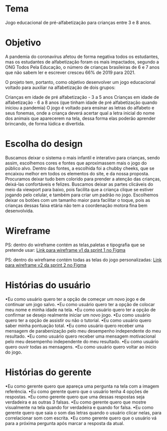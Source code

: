 # Tema
Jogo educacional de pré-alfabetização para crianças entre 3 e 8 anos.

# Objetivo
A pandemia do coronavírus afetou de forma negativa todos os estudantes, mas os estudantes de alfabetização foram os mais impactados, segundo a ONG Todos Pela Educação, o número de crianças brasileiras de 6 e 7 anos que não sabem ler e escrever cresceu 66% de 2019 para 2021.

O projeto tem, portanto, como objetivo desenvolver um jogo educacional voltado para auxiliar na alfabetização de dois grupos:

Crianças em idade de pré alfabetização - 3 a 5 anos
Crianças em idade de alfabetização - 6 a 8 anos (que tinham idade de pré alfabetização quando iniciou a pandemia)
O jogo é voltado para ensinar as letras do alfabeto e seus fonemas, onde a criança deverá acertar qual a letra inicial do nome dos animais que aparecerem na tela, dessa forma elas poderão aprender brincando, de forma lúdica e divertida.

# Escolha do design
Buscamos deixar o sistema o mais infantil e interativo para crianças, sendo assim, escolhemos cores e fontes que aproximassem mais o jogo do público alvo.
Dentro das fontes, a escolhida foi a chubby cheeks, que se encaixou melhor em todos os elementos do site, e da nossa proposta.
Procuramos deixar tudo bem colorido para prender a atenção das crianças, deixá-las confortáveis e felizes.
Buscamos deixar as partes clicáveis do meio da viewport para baixo, pois facilita que a criança clique se estiver jogando pelo celular, e também para criar um padrão no jogo.
Escolhemos deixar os botões com um tamanho maior para facilitar o toque, pois as crianças dessas faixa etária não tem a coordenação motora fina bem desenvolvida.

# Wireframe
PS: dentro do wireframe contém as telas,paletas e tipografia que se pretende usar:
<a href="https://www.figma.com/file/VPeIdKIDIaNb8U8hwA0HjX/PROJETO-INTEGRADOR-GRUPO-1---literacy-educational-game?node-id=0%3A1">Link para wireframe v1 da sprint 1 no Figma</a>

PS: dentro do wireframe contém todas as telas do jogo personalizadas:
<a href="https://www.figma.com/file/VPeIdKIDIaNb8U8hwA0HjX/PROJETO-INTEGRADOR-GRUPO-1---literacy-educational-game?node-id=87%3A80">Link para wireframe v2 da sprint 2 no Figma</a>

# Histórias do usuário
•Eu como usuário quero ter a opção de começar um novo jogo e de continuar um jogo salvo.
•Eu como usuário quero ter a opção de colocar meu nome e minha idade na tela.
•Eu como usuário quero ter a opção de confirmar se desejo realmente iniciar um novo jogo.
•Eu como usuário quero ter a opção de assistir ou não o tutorial.
•Eu como usuário quero saber minha pontuação total.
•Eu como usuário quero receber uma mensagem de parabenização pelo meu desempenho independente do meu resultado.
•Eu como usuário quero receber uma mensagem motivacional pelo meu desempenho independente do meu resultado.
•Eu como usuário quero ouvir todas as mensagens.
•Eu como usuário quero voltar ao início do jogo.

# Histórias do gerente
•Eu como gerente quero que apareça uma pergunta na tela com a imagem referência.
•Eu como gerente quero que o usuário tenha 4 opções de respostas.
•Eu como gerente quero que uma dessas respostas seja verdadeira e as outras 3 falsas.
•Eu como gerente quero que mostre visualmente na tela quando for verdadeira e quando for falsa.
•Eu como gerente quero que saia o som das letras quando o usuário clicar nelas, para correlacionar som com escrita.
•Eu como gerente quero que o usuário vá para a próxima pergunta após marcar a resposta da atual.

